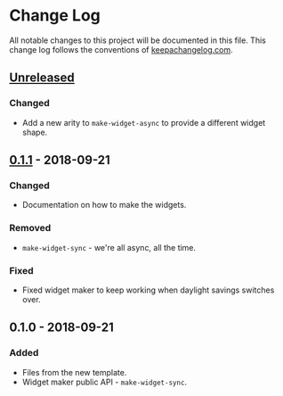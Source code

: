 # Change Log
All notable changes to this project will be documented in this file. This change log follows the conventions of [keepachangelog.com](http://keepachangelog.com/).

## [Unreleased]
### Changed
- Add a new arity to `make-widget-async` to provide a different widget shape.

## [0.1.1] - 2018-09-21
### Changed
- Documentation on how to make the widgets.

### Removed
- `make-widget-sync` - we're all async, all the time.

### Fixed
- Fixed widget maker to keep working when daylight savings switches over.

## 0.1.0 - 2018-09-21
### Added
- Files from the new template.
- Widget maker public API - `make-widget-sync`.

[Unreleased]: https://github.com/your-name/mytelegrambot/compare/0.1.1...HEAD
[0.1.1]: https://github.com/your-name/mytelegrambot/compare/0.1.0...0.1.1
